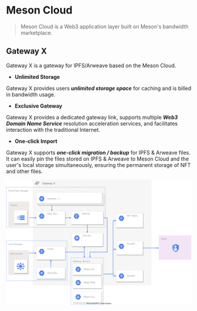 # Meson Cloud

>Meson Cloud is a Web3 application layer built on Meson's bandwidth marketplace.

## Gateway X

Gateway X is a gateway for IPFS/Arweave based on the Meson Cloud.

- **Unlimited Storage**

Gateway X provides users ***unlimited storage space*** for caching and is billed in bandwidth usage.

- **Exclusive Gateway**

Gateway X provides a dedicated gateway link, supports multiple ***Web3 Domain Name Service*** resolution acceleration services, and facilitates interaction with the traditional Internet.

- **One-click Import**

Gateway X supports ***one-click migration / backup*** for IPFS & Arweave files. It can easily pin the files stored on IPFS & Arweave to Meson Cloud and the user's local storage simultaneously, ensuring the permanent storage of NFT and other files.

![](./images/cloud-1.svg)